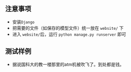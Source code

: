 ## 注意事项
- 安装`Django`
- 把需要的文件（如保存的模型文件）统一放在 `website/` 下
- 进入 `website/`后，运行 `python manage.py runserver` 即可

## 测试样例

- 据说国科大的教一楼那里的atm机被吹飞了。到处都是钱。